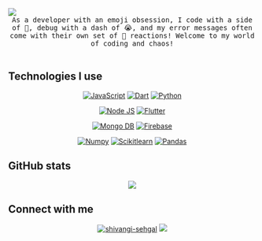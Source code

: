 <img align = "center" src = "https://user-images.githubusercontent.com/83656526/149811995-0e1d34fc-48df-45bb-ae3c-0c57e8490412.png" />

<div align="center">
 <samp>
 As a developer with an emoji obsession, I code with a side of 🥹, debug with a dash of 😭, and my error messages often come with their own set of 🤪 reactions! Welcome to my world of coding and chaos! </div>
 </samp>
<div><br></div>

## Technologies I use
<div align = "center">
 
[![JavaScript](https://img.shields.io/badge/Cplusplus-1D4B33?style=for-the-badge&labelColor=8DBF3D&logo=cplusplus&logoColor=white&link=https://github.com/shivangisehgal)](https://github.com/shivangisehgal) [![Dart](https://img.shields.io/badge/Dart-155598?style=for-the-badge&labelColor=44B2EF&logo=dart&logoColor=white&link=https://github.com/devsmranjan)](https://github.com/shivangisehgal) [![Python](https://img.shields.io/badge/Python-376D9C?style=for-the-badge&labelColor=F3CB47&logo=python&logoColor=white&link=https://github.com/devsmranjan)](https://github.com/shivangisehgal)

[![Node JS](https://img.shields.io/badge/Node%20JS-72b30b?style=for-the-badge&labelColor=8DBF3D&logo=node.js&logoColor=white&link=https://github.com/shivangisehgal)](https://github.comshivangisehgal) [![Flutter](https://img.shields.io/badge/Flutter-155598?style=for-the-badge&labelColor=44B2EF&logo=flutter&logoColor=white&link=https://github.com/devsmranjan)](https://github.com/shivangisehgal)

[![Mongo DB](https://img.shields.io/badge/Mongo%20DB-449743?style=for-the-badge&labelColor=5fd45d&logo=mongodb&logoColor=white&link=https://github.com/shivangisehgal)](https://github.com/shivangisehgal) [![Firebase](https://img.shields.io/badge/Firebase-EEA23F?style=for-the-badge&labelColor=F2C545&logo=firebase&logoColor=white&link=https://github.com/shivangisehgal)](https://github.com/shivangisehgal) 

[![Numpy](https://img.shields.io/badge/Numpy-201E1E?style=for-the-badge&labelColor=4d4d4d&logo=numpy&logoColor=white&link=https://github.com/shivangisehgal)](https://github.com/shivangisehgal) 
[![Scikitlearn](https://img.shields.io/badge/Scikitlearn-368DAF?style=for-the-badge&labelColor=3598E6&logo=scikitlearn&logoColor=white&link=https://github.com/shivangisehgal)](https://github.com/shivangisehgal) [![Pandas](https://img.shields.io/badge/Pandas-2D071E?style=for-the-badge&labelColor=E549B8&logo=pandas&logoColor=white&link=https://github.com/shivangisehgal)](https://github.com/shivangisehgal)

</div>

## GitHub stats

<div align = "center">
 
![](https://github-readme-streak-stats.herokuapp.com/?user=shivangisehgal&theme=shades-of-purple&hide_border=false)<br/>
</div>

## Connect with me

<div align = "center">
<a href="https://linkedin.com/in/shivangi-sehgal" target="blank"><img src="https://img.shields.io/badge/LinkedIn-0077B5?style=for-the-badge&logo=linkedin&logoColor=white" alt="shivangi-sehgal"/></a> <a href="mailto:shivangi6002@gmail.com" target="blank"><img src="https://img.shields.io/badge/Gmail-D14836?style=for-the-badge&logo=gmail&logoColor=white"/></a>
</div>
